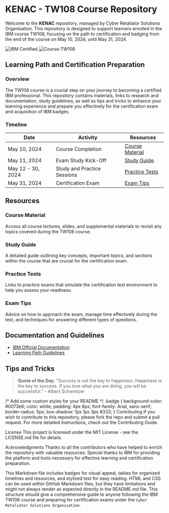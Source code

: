 # KENAC - TW108 Course Repository

Welcome to the **KENAC** repository, managed by Cyber Retaliator Solutions Organisation. This repository is designed to support learners enrolled in the IBM course TW108, focusing on the path to certification and badging from the end of the course on May 10, 2024, until May 31, 2024.

![IBM Certified](https://img.shields.io/badge/IBM-Certified-blue.svg)
![Course-TW108](https://img.shields.io/badge/Course-TW108-green)

## Learning Path and Certification Preparation

### Overview
The TW108 course is a crucial step on your journey to becoming a certified IBM professional. This repository contains materials, links to research and documentation, study guidelines, as well as tips and tricks to enhance your learning experience and prepare you effectively for the certification exam and acquisition of IBM badges.

### Timeline

| Date       | Activity                            | Resources                           |
|------------|-------------------------------------|-------------------------------------|
| May 10, 2024 | Course Completion                | [Course Material](#course-material) |
| May 11, 2024 | Exam Study Kick-Off              | [Study Guide](#study-guide)         |
| May 12 - 30, 2024 | Study and Practice Sessions | [Practice Tests](#practice-tests)   |
| May 31, 2024 | Certification Exam               | [Exam Tips](#exam-tips)             |

## Resources

### Course Material
Access all course lectures, slides, and supplemental materials to revisit any topics covered during the TW108 course.

### Study Guide
A detailed guide outlining key concepts, important topics, and sections within the course that are crucial for the certification exam.

### Practice Tests
Links to practice exams that simulate the certification test environment to help you assess your readiness.

### Exam Tips
Advice on how to approach the exam, manage time effectively during the test, and techniques for answering different types of questions.

## Documentation and Guidelines

- [IBM Official Documentation](https://www.ibm.com/docs/)
- [Learning Path Guidelines](https://www.ibm.com/training/paths)

## Tips and Tricks

> **Quote of the Day**: "Success is not the key to happiness. Happiness is the key to success. If you love what you are doing, you will be successful." - Albert Schweitzer


/* Add some custom styles for your README */
.badge {
  background-color: #0073e6;
  color: white;
  padding: 4px 8px;
  font-family: Arial, sans-serif;
  border-radius: 5px;
  box-shadow: 1px 1px 3px #333;
}
Contributing
If you wish to contribute to this repository, please fork the repo and submit a pull request. For more detailed instructions, check out the Contributing Guide.

License
This project is licensed under the MIT License - see the LICENSE.md file for details.

Acknowledgments
Thanks to all the contributors who have helped to enrich the repository with valuable resources.
Special thanks to IBM for providing the platform and tools necessary for effective learning and certification preparation.

This Markdown file includes badges for visual appeal, tables for organized timelines and resources, and stylized text for easy reading. HTML and CSS can be used within GitHub Markdown files, but they have limitations and might not always render as expected directly in the README.md file. This structure should give a comprehensive guide to anyone following the IBM TW108 course and preparing for certification exams under the `Cyber Retaliator Solutions Organisation`.
